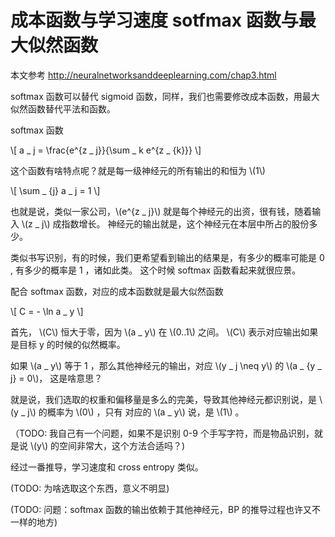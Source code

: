 #  成本函数与学习速度 sotfmax 函数与最大似然函数

本文参考 http://neuralnetworksanddeeplearning.com/chap3.html

softmax 函数可以替代 sigmoid 函数，同样，我们也需要修改成本函数，用最大似然函数替代平法和函数。

softmax 函数

\\[
a _ j = \frac{e^{z _ j}}{\sum _ k e^{z _ {k}}}
\\]

这个函数有啥特点呢？就是每一级神经元的所有输出的和恒为 \\(1\\)

\\[
\sum _ {j} a _ j = 1
\\]

也就是说，类似一家公司，\\(e^{z _ j}\\) 就是每个神经元的出资，很有钱，随着输入 \\(z _ j\\) 成指数增长。
神经元的输出就是，这个神经元在本层中所占的股份多少。

类似书写识别，有的时候，我们更希望看到输出的结果是，有多少的概率可能是 0 , 有多少的概率是 1 ，诸如此类。 这个时候 softmax 函数看起来就很应景。


配合 softmax 函数，对应的成本函数就是最大似然函数

\\[ C = - \ln a _ y \\]

首先， \\(C\\) 恒大于零，因为 \\(a _ y\\) 在 \\(0..1\\) 之间。 \\(C\\) 表示对应输出如果是目标 y 的时候的似然概率。

如果 \\(a _ y\\) 等于 1 ，那么其他神经元的输出，对应 \\(y _ j \neq y\\) 的 \\(a _ {y _ j} = 0\\)， 这是啥意思？

就是说，我们选取的权重和偏移量是多么的完美，导致其他神经元都识别说，是 \\(y _ j\\) 的概率为 \\(0\\) ，只有
对应的 \\(a _ y\\) 说，是 \\(1\\)  。

（TODO: 我自己有一个问题，如果不是识别 0-9 个手写字符，而是物品识别，就是说 \\(y\\) 的空间非常大，这个方法合适吗？)

经过一番推导，学习速度和 cross entropy 类似。

(TODO: 为啥选取这个东西，意义不明显)

(TODO: 问题：softmax 函数的输出依赖于其他神经元，BP 的推导过程也许又不一样的地方)
